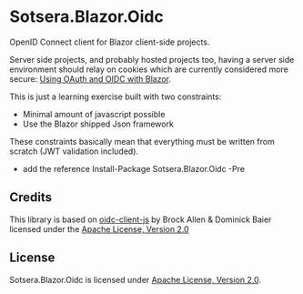 # Sotsera.Blazor.Oidc

OpenID Connect client for Blazor client-side projects.

Server side projects, and probably hosted projects too, having a server side environment should relay
on cookies which are currently considered more secure: 
[Using OAuth and OIDC with Blazor](https://brockallen.com/2019/01/11/using-oauth-and-oidc-with-blazor/).

This is just a learning exercise built with two constraints:
- Minimal amount of javascript possible
- Use the Blazor shipped Json framework

These constraints basically mean that everything must be written from scratch (JWT validation included).


- add the reference Install-Package Sotsera.Blazor.Oidc -Pre

## Credits

This library is based on [oidc-client-js](https://github.com/IdentityModel/oidc-client-js) by 
Brock Allen & Dominick Baier licensed under the 
[Apache License, Version 2.0](https://github.com/IdentityModel/oidc-client-js/blob/1.8.2/README.md)

## License

Sotsera.Blazor.Oidc is licensed under 
[Apache License, Version 2.0](https://github.com/sotsera/sotsera.blazor.oidc/blob/master/LICENSE.txt).
